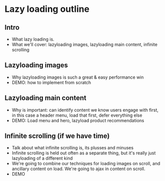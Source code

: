 # Lazy loading outline

## Intro
* What lazy loading is.
* What we'll cover: lazyloading images, lazyloading main content, infinite scrolling

## Lazyloading images
* Why lazyloading images is such a great & easy performance win
* DEMO: how to implement from scratch

## Lazyloading main content
* Why is important: can identify content we know users engage with first, in this case a header menu, load that first, defer everything else
* DEMO: Load menu and hero, lazyload product recommendations

## Infinite scrolling (if we have time)
* Talk about what infinite scrolling is, its plusses and minuses
* Infinite scrolling is held out often as a separate thing, but it's really just lazyloading of a different kind
* We're going to combine our techniques for loading images on scroll, and ancillary content on load. We're going to ajax in content on scroll.
* DEMO